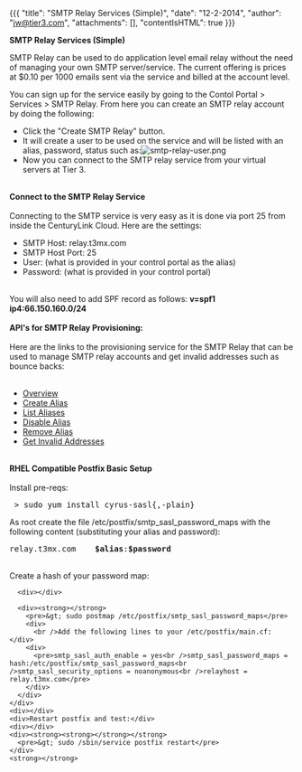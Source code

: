 {{{
  "title": "SMTP Relay Services (Simple)",
  "date": "12-2-2014",
  "author": "jw@tier3.com",
  "attachments": [],
  "contentIsHTML": true
}}}

<p><strong>SMTP Relay Services (Simple)</strong>
</p>
<p>SMTP Relay can be used to do application level email relay without the need of managing your own SMTP server/service. The current offering is prices at $0.10 per 1000 emails sent via the service and billed at the account level.</p>
<p>You can sign up for the service easily by going to the Contol Portal &gt; Services &gt; SMTP Relay. From here you can create an SMTP relay account by doing the following:</p>
<ul>
  <li>Click the "Create SMTP Relay" button.</li>
  <li>It will create a user to be used on the service and will be listed with an alias, password, status such as:<img src="https://t3n.zendesk.com/attachments/token/govwacy5fnuzexs/?name=smtp-relay-user.png" alt="smtp-relay-user.png" />
  </li>
  <li>Now you can connect to the SMTP relay service from your virtual servers at Tier 3.</li>
</ul>
<div>&nbsp;</div>
<div><strong>Connect to the SMTP Relay Service</strong>
</div>
<div><strong>&nbsp;</strong>
</div>
<div>Connecting to the SMTP service is very easy as it is done via port 25 from inside the CenturyLink Cloud. Here are the settings:</div>
<div>
  <ul>
    <li>SMTP Host: relay.t3mx.com</li>
    <li>SMTP Host Port: 25</li>
    <li>User: (what is provided in your control portal as the alias)</li>
    <li>Password: (what is provided in your control portal)</li>
  </ul>
  <div>&nbsp;</div>
  <div>You will also need to add SPF record as follows:&nbsp;<strong>v=spf1 ip4:66.150.160.0/24</strong>
  </div>
  <div><strong>&nbsp;</strong>
  </div>
  <div><strong>API's for SMTP Relay Provisioning:</strong>
  </div>
  <div>&nbsp;</div>
  <div>Here are the links to the provisioning service for the SMTP Relay that can be used to manage SMTP relay accounts and get invalid addresses such as bounce backs:</div>
  <div>&nbsp;</div>
  <div>
    <ul>
      <li><a href="http://help.tier3.com/entries/20345643-overview">Overview</a>
      </li>
      <li><a href="http://help.tier3.com/entries/20340072-create-alias">Create Alias</a>
      </li>
      <li><a href="http://help.tier3.com/entries/20350261-list-aliases">List Aliases</a>
      </li>
      <li><a href="http://help.tier3.com/entries/20345653-disable-alias">Disable Alias</a>
      </li>
      <li><a href="http://help.tier3.com/entries/20345668-remove-alias">Remove Alias</a>
      </li>
      <li><a href="http://help.tier3.com/entries/20345683-get-invalid-addresses">Get Invalid Addresses</a>&nbsp;</li>
    </ul>
  </div>
  <div><strong>&nbsp;</strong>
  </div>
  <div><strong>RHEL Compatible Postfix Basic Setup</strong>
  </div>
  <div><strong><br /></strong>Install pre-reqs:</div>
  <div>
    <pre> &gt; sudo yum install cyrus-sasl{,-plain}</pre>
  </div>
  <div></div>
  <div></div>
  <div>As root create the file /etc/postfix/smtp_sasl_password_maps with the following content (substituting your alias and password):</div>
  <div></div>
  <div><strong><strong></strong></strong>
    <pre>relay.t3mx.com    <strong>$alias</strong>:<strong>$password</strong></pre>
    <div>
      <div>
        <br />Create a hash of your password map:</div>

      <div></div>

      <div><strong></strong>
        <pre>&gt; sudo postmap /etc/postfix/smtp_sasl_password_maps</pre>
        <div>
          <br />Add the following lines to your /etc/postfix/main.cf:</div>
        <div>
          <pre>smtp_sasl_auth_enable = yes<br />smtp_sasl_password_maps = hash:/etc/postfix/smtp_sasl_password_maps<br />smtp_sasl_security_options = noanonymous<br />relayhost = relay.t3mx.com</pre>
        </div>
      </div>
    </div>
    <div></div>
    <div>Restart postfix and test:</div>
    <div></div>
    <div><strong><strong></strong></strong>
      <pre>&gt; sudo /sbin/service postfix restart</pre>
    </div>
    <strong></strong>
  </div>
  <div><strong></strong>
  </div>
  <div><strong></strong>
  </div>
  <div><strong></strong>
  </div>
</div>
